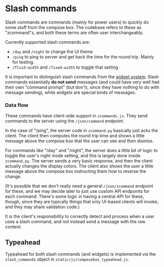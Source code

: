 # Slash commands

Slash commands are commands (mainly for power users) to quickly do
some stuff from the compose box. The codebase refers to these as "zcommand"s,
and both these terms are often user interchangeably.

Currently supported slash commands are:

- `/day` and `/night` to change the UI theme
- `/ping` to ping to server and get back the time for the round
  trip. Mainly for testing.
- `/fluid-width` and `/fixed-width` to toggle that setting

It is important to distinguish slash commands from the
[widget system](/subsystems/widgets.md). Slash commands essentially
**do not send** messages (and could have very well had their
own "command prompt" (but don't), since they have nothing to do with
message sending), while widgets are special kinds of messages.

### Data flow

These commands have client-side support in `zcommands.js`.
They send commands to the server using the `/json/command`
endpoint.

In the case of "/ping", the server code in `zcommand.py`
basically just acks the client. The client then computes
the round trip time and shows a little message above
the compose box that the user can see and then dismiss.

For commands like "/day" and "/night", the server does
a little bit of logic to toggle the user's night mode
setting, and this is largely done inside `zcommand.py`.
The server sends a very basic response, and then
the client actually changes the display colors. The
client also shows the user a little message above
the compose box instructing them how to reverse the
change.

(It's possible that we don't really need a general
`/json/zcommand` endpoint for these, and we
may decide later to just use custom
API endpoints for each command. There's some logic
in having a central API for these, though, since they
are typically things that only UI-based clients will
invoke, and they may share validation code.)

It is the client's responsibility to correctly detect and
process when a user uses a slash command, and not instead
send a message with the raw content.

## Typeahead

Typeahead for both slash commands (and widgets) is implemented
via the `slash_commands` object in `static/js/composebox_typeahead.js`.
